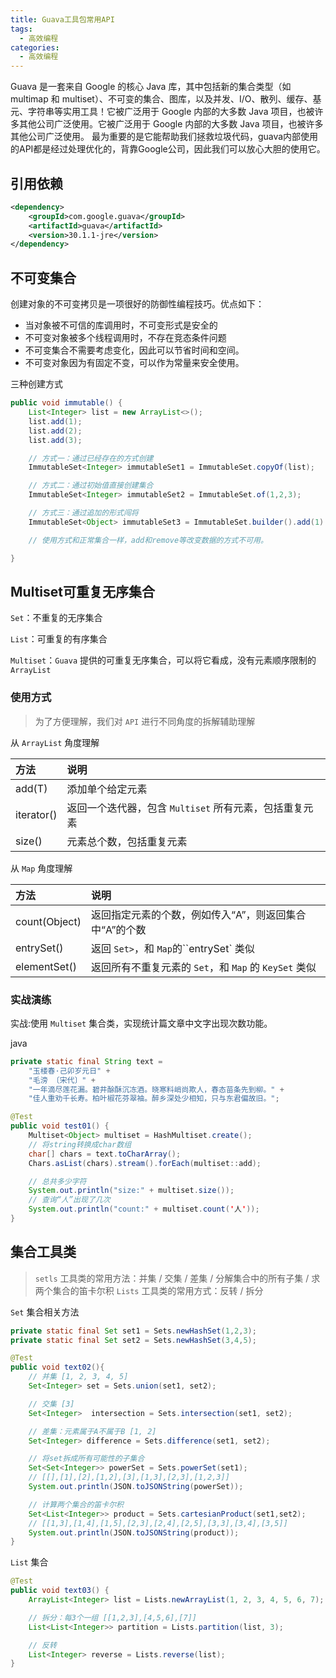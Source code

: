 ```yaml
---
title: Guava工具包常用API
tags:
  - 高效编程
categories:
  - 高效编程
---
```




Guava 是一套来自 Google 的核心 Java 库，其中包括新的集合类型（如 multimap 和 multiset）、不可变的集合、图库，以及并发、I/O、散列、缓存、基元、字符串等实用工具！它被广泛用于 Google 内部的大多数 Java 项目，也被许多其他公司广泛使用。它被广泛用于 Google 内部的大多数 Java 项目，也被许多其他公司广泛使用。 最为重要的是它能帮助我们拯救垃圾代码，guava内部使用的API都是经过处理优化的，背靠Google公司，因此我们可以放心大胆的使用它。

## 引用依赖

~~~xml
<dependency>
    <groupId>com.google.guava</groupId>
    <artifactId>guava</artifactId>
    <version>30.1.1-jre</version>
</dependency>
~~~

## 不可变集合

创建对象的不可变拷贝是一项很好的防御性编程技巧。优点如下：

- 当对象被不可信的库调用时，不可变形式是安全的
- 不可变对象被多个线程调用时，不存在竞态条件问题
- 不可变集合不需要考虑变化，因此可以节省时间和空间。
- 不可变对象因为有固定不变，可以作为常量来安全使用。

三种创建方式

~~~java
public void immutable() {
    List<Integer> list = new ArrayList<>();
    list.add(1);
    list.add(2);
    list.add(3);

    // 方式一：通过已经存在的方式创建
    ImmutableSet<Integer> immutableSet1 = ImmutableSet.copyOf(list);

    // 方式二：通过初始值直接创建集合
    ImmutableSet<Integer> immutableSet2 = ImmutableSet.of(1,2,3);

    // 方式三：通过追加的形式闯将
    ImmutableSet<Object> immutableSet3 = ImmutableSet.builder().add(1).addAll(Sets.newHashSet(2, 3)).add(4).build();

    // 使用方式和正常集合一样，add和remove等改变数据的方式不可用。

}
~~~

## Multiset可重复无序集合

`Set`：不重复的无序集合

`List`：可重复的有序集合

`Multiset`：`Guava` 提供的可重复无序集合，可以将它看成，没有元素顺序限制的`ArrayList`

### 使用方式

> 为了方便理解，我们对 `API` 进行不同角度的拆解辅助理解

从 `ArrayList` 角度理解

| 方法       | 说明                                                   |
| :--------- | :----------------------------------------------------- |
| add(T)     | 添加单个给定元素                                       |
| iterator() | 返回一个迭代器，包含 `Multiset` 所有元素，包括重复元素 |
| size()     | 元素总个数，包括重复元素                               |

从 `Map` 角度理解

| 方法          | 说明                                                   |
| :------------ | :----------------------------------------------------- |
| count(Object) | 返回指定元素的个数，例如传入“A”，则返回集合中“A”的个数 |
| entrySet()    | 返回 `Set>`，和 `Map`的``entrySet` 类似                |
| elementSet()  | 返回所有不重复元素的 `Set`，和 `Map` 的 `KeySet` 类似  |

### 实战演练

实战:使用 `Multiset` 集合类，实现统计篇文章中文字出现次数功能。

java

```java
private static final String text =
    "玉楼春·己卯岁元日" +
    "毛滂 〔宋代〕" +
    "一年滴尽莲花漏。碧井酴酥沉冻酒。晓寒料峭尚欺人，春态苗条先到柳。" +
    "佳人重劝千长寿。柏叶椒花芬翠袖。醉乡深处少相知，只与东君偏故旧。";

@Test
public void test01() {
    Multiset<Object> multiset = HashMultiset.create();
    // 将string转换成char数组
    char[] chars = text.toCharArray();
    Chars.asList(chars).stream().forEach(multiset::add);

    // 总共多少字符
    System.out.println("size:" + multiset.size());
    // 查询“人”出现了几次
    System.out.println("count:" + multiset.count('人'));
}
```

## 集合工具类

> `setls` 工具类的常用方法：并集 / 交集 / 差集 / 分解集合中的所有子集 / 求两个集合的笛卡尔积 `Lists` 工具类的常用方式：反转 / 拆分

`Set` 集合相关方法

~~~java
private static final Set set1 = Sets.newHashSet(1,2,3);
private static final Set set2 = Sets.newHashSet(3,4,5);

@Test
public void text02(){
    // 并集 [1, 2, 3, 4, 5]
    Set<Integer> set = Sets.union(set1, set2);

    // 交集 [3]
    Set<Integer>  intersection = Sets.intersection(set1, set2);

    // 差集：元素属于A不属于B [1, 2]
    Set<Integer> difference = Sets.difference(set1, set2);

    // 将set拆成所有可能性的子集合
    Set<Set<Integer>> powerSet = Sets.powerSet(set1);
    // [[],[1],[2],[1,2],[3],[1,3],[2,3],[1,2,3]]
    System.out.println(JSON.toJSONString(powerSet));

    // 计算两个集合的笛卡尔积
    Set<List<Integer>> product = Sets.cartesianProduct(set1,set2);
    // [[1,3],[1,4],[1,5],[2,3],[2,4],[2,5],[3,3],[3,4],[3,5]]
    System.out.println(JSON.toJSONString(product));
}
~~~

`List` 集合

~~~java
@Test
public void text03() {
    ArrayList<Integer> list = Lists.newArrayList(1, 2, 3, 4, 5, 6, 7);

    // 拆分：每3个一组 [[1,2,3],[4,5,6],[7]]
    List<List<Integer>> partition = Lists.partition(list, 3);

    // 反转
    List<Integer> reverse = Lists.reverse(list);
}
~~~

